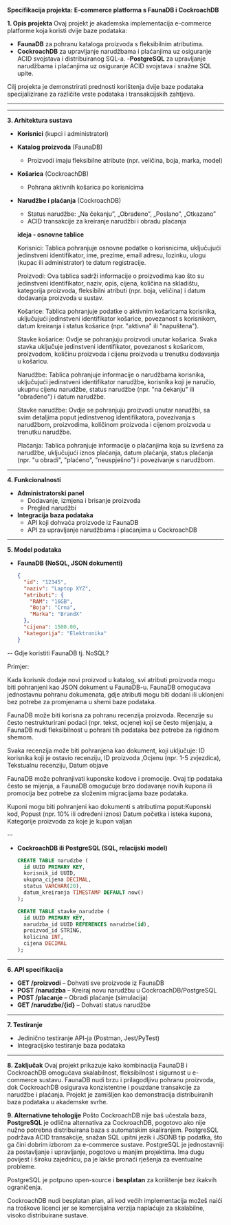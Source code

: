 **Specifikacija projekta: E-commerce platforma s FaunaDB i CockroachDB**

**1. Opis projekta**
Ovaj projekt je akademska implementacija e-commerce platforme koja koristi dvije baze podataka:
- **FaunaDB** za pohranu kataloga proizvoda s fleksibilnim atributima.
- **CockroachDB** za upravljanje narudžbama i plaćanjima uz osiguranje ACID svojstava i distribuiranog SQL-a.
-**PostgreSQL** za upravljanje narudžbama i plaćanjima uz osiguranje ACID svojstava i snažne SQL upite.

Cilj projekta je demonstrirati prednosti korištenja dvije baze podataka specijalizirane za različite vrste podataka i transakcijskih zahtjeva.

---


---

**3. Arhitektura sustava**
- **Korisnici** (kupci i administratori)
- **Katalog proizvoda** (FaunaDB)
  - Proizvodi imaju fleksibilne atribute (npr. veličina, boja, marka, model)
- **Košarica** (CockroachDB)
  - Pohrana aktivnih košarica po korisnicima
- **Narudžbe i plaćanja** (CockroachDB)
  -  Status narudžbe: „Na čekanju”, „Obrađeno”, „Poslano”, „Otkazano”
  - ACID transakcije za kreiranje narudžbi i obradu plaćanja

  **ideja - osnovne tablice**

    Korisnici: Tablica pohranjuje osnovne podatke o korisnicima, uključujući jedinstveni identifikator, ime, prezime, email adresu, lozinku, ulogu (kupac ili administrator) te datum registracije.

    Proizvodi: Ova tablica sadrži informacije o proizvodima kao što su jedinstveni identifikator, naziv, opis, cijena, količina na skladištu, kategorija proizvoda, fleksibilni atributi (npr. boja, veličina) i datum dodavanja proizvoda u sustav.

    Košarice: Tablica pohranjuje podatke o aktivnim košaricama korisnika, uključujući jedinstveni identifikator košarice, povezanost s korisnikom, datum kreiranja i status košarice (npr. "aktivna" ili "napuštena").

    Stavke košarice: Ovdje se pohranjuju proizvodi unutar košarica. Svaka stavka uključuje jedinstveni identifikator, povezanost s košaricom, proizvodom, količinu proizvoda i cijenu proizvoda u trenutku dodavanja u košaricu.

    Narudžbe: Tablica pohranjuje informacije o narudžbama korisnika, uključujući jedinstveni identifikator narudžbe, korisnika koji je naručio, ukupnu cijenu narudžbe, status narudžbe (npr. "na čekanju" ili "obrađeno") i datum narudžbe.

    Stavke narudžbe: Ovdje se pohranjuju proizvodi unutar narudžbi, sa svim detaljima poput jedinstvenog identifikatora, povezivanja s narudžbom, proizvodima, količinom proizvoda i cijenom proizvoda u trenutku narudžbe.

    Plaćanja: Tablica pohranjuje informacije o plaćanjima koja su izvršena za narudžbe, uključujući iznos plaćanja, datum plaćanja, status plaćanja (npr. "u obradi", "plaćeno", "neuspješno") i povezivanje s narudžbom.

---

**4. Funkcionalnosti**
- **Administratorski panel**
  - Dodavanje, izmjena i brisanje proizvoda
  - Pregled narudžbi
- **Integracija baza podataka**
  - API koji dohvaća proizvode iz FaunaDB
  - API za upravljanje narudžbama i plaćanjima u CockroachDB

---

**5. Model podataka**
- **FaunaDB (NoSQL, JSON dokumenti)**
  ```json
  {
    "id": "12345",
    "naziv": "Laptop XYZ",
    "atributi": {
      "RAM": "16GB",
      "Boja": "Crna",
      "Marka": "BrandX"
    },
    "cijena": 1500.00,
    "kategorija": "Elektronika"
  }
  ```
--
Gdje koristiti FaunaDB tj. NoSQL?

Primjer:

Kada korisnik dodaje novi proizvod u katalog, svi atributi proizvoda mogu biti pohranjeni kao JSON dokument u FaunaDB-u.
FaunaDB omogućava jednostavnu pohranu dokumenata, gdje atributi mogu biti dodani ili uklonjeni bez potrebe za promjenama u shemi baze podataka.

FaunaDB može biti korisna za pohranu recenzija proizvoda. Recenzije su često nestrukturirani podaci (npr. tekst, ocjene) koji se često mijenjaju, a FaunaDB nudi fleksibilnost u pohrani tih podataka bez potrebe za rigidnom shemom.

Svaka recenzija može biti pohranjena kao dokument, koji uključuje: ID korisnika koji je ostavio recenziju, ID proizvoda ,Ocjenu (npr. 1-5 zvjezdica), Tekstualnu recenziju, Datum objave

FaunaDB može pohranjivati kuponske kodove i promocije. Ovaj tip podataka često se mijenja, a FaunaDB omogućuje brzo dodavanje novih kupona ili promocija bez potrebe za složenim migracijama baze podataka.

Kuponi mogu biti pohranjeni kao dokumenti s atributima poput:Kuponski kod, Popust (npr. 10% ili određeni iznos)
Datum početka i isteka kupona, Kategorije proizvoda za koje je kupon valjan


--
- **CockroachDB ili PostgreSQL (SQL, relacijski model)**
  ```sql
  CREATE TABLE narudzbe (
    id UUID PRIMARY KEY,
    korisnik_id UUID,
    ukupna_cijena DECIMAL,
    status VARCHAR(20),
    datum_kreiranja TIMESTAMP DEFAULT now()
  );
  
  CREATE TABLE stavke_narudzbe (
    id UUID PRIMARY KEY,
    narudzba_id UUID REFERENCES narudzbe(id),
    proizvod_id STRING,
    kolicina INT,
    cijena DECIMAL
  );
  ```

---

**6. API specifikacija**
- **GET /proizvodi** – Dohvati sve proizvode iz FaunaDB
- **POST /narudzba** – Kreiraj novu narudžbu u CockroachDB/PostgreSQL
- **POST /placanje** – Obradi plaćanje (simulacija)
- **GET /narudzbe/{id}** – Dohvati status narudžbe

---

**7. Testiranje**
- Jedinično testiranje API-ja (Postman, Jest/PyTest)
- Integracijsko testiranje baza podataka

---

**8. Zaključak**
Ovaj projekt prikazuje kako kombinacija FaunaDB i CockroachDB omogućava skalabilnost, fleksibilnost i sigurnost u e-commerce sustavu. FaunaDB nudi brzu i prilagodljivu pohranu proizvoda, dok CockroachDB osigurava konzistentne i pouzdane transakcije za narudžbe i plaćanja. Projekt je zamišljen kao demonstracija distribuiranih baza podataka u akademske svrhe.



**9. Alternativne tehologije**
Pošto CockroachDB nije baš učestala baza, **PostgreSQL** je odlična alternativa za CockroachDB, pogotovo ako  nije nužno potrebna distribuirana baza s automatskim skaliranjem. PostgreSQL podržava ACID transakcije, snažan SQL upitni jezik i JSONB tip podatka, što ga čini dobrim izborom za e-commerce sustave.
PostgreSQL je jednostavniji za postavljanje i upravljanje, pogotovo u manjim projektima. Ima dugu povijest i široku zajednicu, pa je lakše pronaći rješenja za eventualne probleme.

PostgreSQL je potpuno open-source i **besplatan** za korištenje bez ikakvih ograničenja.

CockroachDB nudi besplatan plan, ali kod većih implementacija možeš naići na troškove licenci jer se komercijalna verzija naplaćuje za skalabilne, visoko distribuirane sustave.